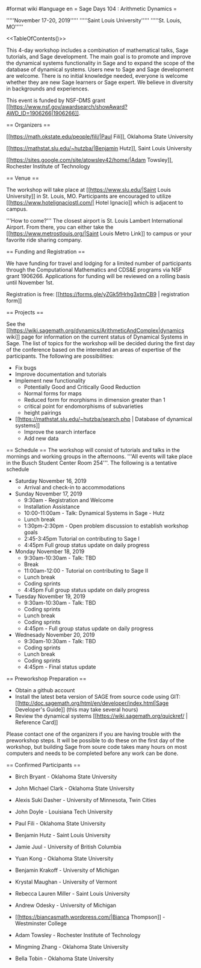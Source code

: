 #format wiki
#language en
= Sage Days 104 : Arithmetic Dynamics =

'''''November 17-20, 2019'''''
'''''Saint Louis University'''''
'''''St. Louis, MO'''''

<<TableOfContents()>>

This 4-day workshop includes a combination of mathematical talks, Sage tutorials, and Sage development. The main goal is to promote and improve the dynamical systems functionality in Sage and to expand the scope of the database of dynamical systems. Users new to Sage and Sage development are welcome. There is no initial knowledge needed, everyone is welcome whether they are new Sage learners or Sage expert. We believe in diversity in backgrounds and experiences.

This event is funded by NSF-DMS grant [[https://www.nsf.gov/awardsearch/showAward?AWD_ID=1906266|1906266]].

== Organizers ==

[[https://math.okstate.edu/people/fili/|Paul Fili]], Oklahoma State University

[[https://mathstat.slu.edu/~hutzba/|Benjamin Hutz]], Saint Louis University

[[https://sites.google.com/site/atowsley42/home/|Adam Towsley]], Rochester Institute of Technology

== Venue ==

The workshop will take place at [[https://www.slu.edu/|Saint Louis University]] in St. Louis, MO. Participants are encouraged to utilize [[https://www.hotelignaciostl.com/| Hotel Ignacio]] which is adjacent to campus.

'''How to come?''' The closest airport is St. Louis Lambert International Airport. From there, you can either take the [[https://www.metrostlouis.org/|Saint Louis Metro Link]] to campus or your favorite ride sharing company.

== Funding and Registration ==

We have funding for travel and lodging for a limited number of participants through the Computational Mathematics and CDS&E programs via NSF grant 1906266. Applications for funding will be reviewed on a rolling basis until November 1st.

Registration is free: [[https://forms.gle/yZGk5fHrhg3xtmCB9 | registration form]]


== Projects ==

See the [[https://wiki.sagemath.org/dynamics/ArithmeticAndComplex|dynamics wiki]] page for information on the current status of Dynamical Systems in Sage. The list of topics for the workshop will be decided during the first day of the conference based on the interested an areas of expertise of the participants. The following are possibilities:

 * Fix bugs
 * Improve documentation and tutorials
 * Implement new functionality
   * Potentially Good and Critically Good Reduction
   * Normal forms for maps
   * Reduced form for morphisms in dimension greater than 1
   * critical point for endomorphisms of subvarieties
   * height pairings
 * [[https://mathstat.slu.edu/~hutzba/search.php | Database of dynamical systems]]
   * Improve the search interface
   * Add new data


== Schedule ==
The workshop will consist of tutorials and talks in the mornings and working groups in the afternoons. '''All events will take place in the Busch Student Center Room 254'''. The following is a tentative schedule

 * Saturday November 16, 2019
   * Arrival and check-in to accommodations
 * Sunday November 17, 2019
   * 9:30am  - Registration and Welcome
   * Installation Assistance
   * 10:00-11:00am - Talk: Dynamical Systems in Sage - Hutz
   * Lunch break
   * 1:30pm-2:30pm - Open problem discussion to establish workshop goals
   * 2:45-3:45pm Tutorial on contributing to Sage I
   * 4:45pm Full group status update on daily progress
 * Monday November 18, 2019
   * 9:30am-10:30am - Talk: TBD
   * Break
   * 11:00am-12:00 - Tutorial on contributing to Sage II
   * Lunch break
   * Coding sprints
   * 4:45pm Full group status update on daily progress
 * Tuesday November 19, 2019
   * 9:30am-10:30am - Talk: TBD
   * Coding sprints
   * Lunch break
   * Coding sprints
   * 4:45pm - Full group status update on daily progress
 * Wednesady November 20, 2019
   * 9:30am-10:30am - Talk: TBD
   * Coding sprints
   * Lunch break
   * Coding sprints
   * 4:45pm - Final status update

== Preworkshop Preparation ==

 * Obtain a github account
 * Install the latest beta version of SAGE from source code using GIT: [[http://doc.sagemath.org/html/en/developer/index.html|Sage Developer's Guide]] (this may take several hours)
 * Review the dynamical systems [[https://wiki.sagemath.org/quickref/ | Reference Card]]

Please contact one of the organizers if you are having trouble with the preworkshop steps. It will be possible to do these on the first day of the workshop, but building Sage from soure code takes many hours on most computers and needs to be completed before any work can be done.


== Confirmed Participants ==

 * Birch Bryant  - Oklahoma State University

 * John Michael Clark - Oklahoma State University

 * Alexis Suki Dasher - University of Minnesota, Twin Cities

 * John Doyle - Louisiana Tech University

 * Paul Fili - Oklahoma State University

 * Benjamin Hutz - Saint Louis University

 * Jamie Juul - University of British Columbia

 * Yuan Kong - Oklahoma State University

 * Benjamin Krakoff - University of Michigan

 * Krystal Maughan - University of Vermont

 * Rebecca Lauren Miller - Saint Louis University

 * Andrew Odesky - University of Michigan

 * [[https://biancasmath.wordpress.com/|Bianca Thompson]] - Westminster College

 * Adam Towsley - Rochester Institute of Technology

 * Mingming Zhang - Oklahoma State University


 * Bella Tobin - Oklahoma State University
